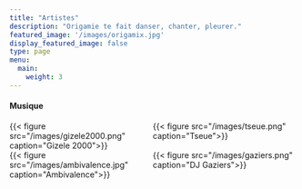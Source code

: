 ```yaml
---
title: "Artistes"
description: "Origamie te fait danser, chanter, pleurer."
featured_image: '/images/origamix.jpg'
display_featured_image: false
type: page
menu:
  main:
    weight: 3
---
```

<h4>Musique</h4>

<div style="display:flex;">
	<span style="width: 50%">
		{{< figure src="/images/gizele2000.png" caption="Gizele 2000">}}
	</span>
	<span style="width: 50%">
		{{< figure src="/images/tseue.png" caption="Tseue">}}
	</span>
</div>

<div style="display:flex;">
	<span style="width: 50%">
		{{< figure src="/images/ambivalence.jpg" caption="Ambivalence">}}
	</span>
	<span style="width: 50%">
		{{< figure src="/images/gaziers.png" caption="DJ Gaziers">}}
	</span>
</div>